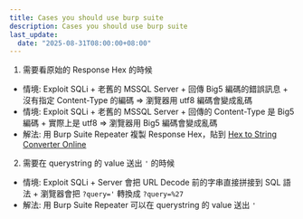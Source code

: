 ```yaml
---
title: Cases you should use burp suite
description: Cases you should use burp suite
last_update:
  date: "2025-08-31T08:00:00+08:00"
---
```


1. 需要看原始的 Response Hex 的時候

- 情境: Exploit SQLi + 老舊的 MSSQL Server + 回傳 Big5 編碼的錯誤訊息 + 沒有指定 Content-Type 的編碼 => 瀏覽器用 utf8 編碼會變成亂碼
- 情境: Exploit SQLi + 老舊的 MSSQL Server + 回傳的 Content-Type 是 Big5 編碼 + 實際上是 utf8 => 瀏覽器用 Big5 編碼會變成亂碼
- 解法: 用 Burp Suite Repeater 複製 Response Hex，貼到 [Hex to String Converter Online](https://www.hextostring.com/)

2. 需要在 querystring 的 value 送出 `'` 的時候

- 情境: Exploit SQLi + Server 會把 URL Decode 前的字串直接拼接到 SQL 語法 + 瀏覽器會把 `?query='` 轉換成 `?query=%27`
- 解法: 用 Burp Suite Repeater 可以在 querystring 的 value 送出 `'`
